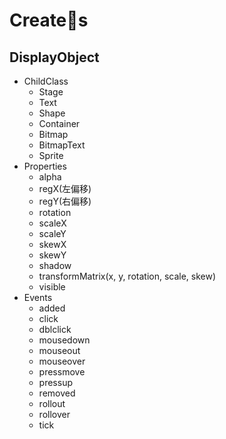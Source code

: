 # Creates

## DisplayObject
+ ChildClass
  - Stage
  - Text
  - Shape
  - Container
  - Bitmap
  - BitmapText
  - Sprite
+ Properties
  - alpha
  - regX(左偏移)
  - regY(右偏移)
  - rotation
  - scaleX
  - scaleY
  - skewX
  - skewY
  - shadow
  - transformMatrix(x, y, rotation, scale, skew)
  - visible
+ Events
  - added
  - click
  - dblclick
  - mousedown
  - mouseout
  - mouseover
  - pressmove
  - pressup
  - removed
  - rollout
  - rollover
  - tick
